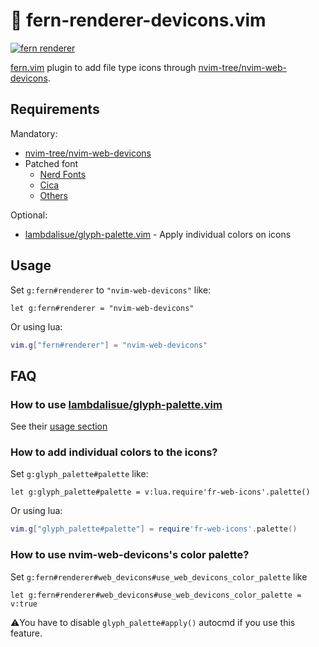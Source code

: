 # 🌿 fern-renderer-devicons.vim

[![fern renderer](https://img.shields.io/badge/🌿%20fern-plugin-yellowgreen)](https://github.com/lambdalisue/fern.vim)

[fern.vim](https://github.com/lambdalisue/fern.vim) plugin to add file type icons through [nvim-tree/nvim-web-devicons](https://github.com/nvim-tree/nvim-web-devicons).

## Requirements

Mandatory:

- [nvim-tree/nvim-web-devicons](https://github.com/nvim-tree/nvim-web-devicons)
- Patched font
  - [Nerd Fonts](https://www.nerdfonts.com/)
  - [Cica](https://github.com/miiton/Cica)
  - [Others](https://github.com/ryanoasis/nerd-fonts#patched-fonts)

Optional:

- [lambdalisue/glyph-palette.vim](https://github.com/lambdalisue/glyph-palette.vim) - Apply individual colors on icons 

## Usage

Set `g:fern#renderer` to `"nvim-web-devicons"` like:

```vim
let g:fern#renderer = "nvim-web-devicons"
```

Or using lua:

```lua
vim.g["fern#renderer"] = "nvim-web-devicons"
```
## FAQ

### How to use [lambdalisue/glyph-palette.vim](https://github.com/lambdalisue/glyph-palette.vim)

See their [usage section](https://github.com/lambdalisue/glyph-palette.vim#usage)

### How to add individual colors to the icons?

Set `g:glyph_palette#palette` like:

```vim
let g:glyph_palette#palette = v:lua.require'fr-web-icons'.palette()
```

Or using lua:

```lua
vim.g["glyph_palette#palette"] = require'fr-web-icons'.palette()
```

### How to use nvim-web-devicons's color palette?

Set `g:fern#renderer#web_devicons#use_web_devicons_color_palette` like

```vim
let g:fern#renderer#web_devicons#use_web_devicons_color_palette = v:true
```

⚠️You have to disable `glyph_palette#apply()` autocmd if you use this feature.
